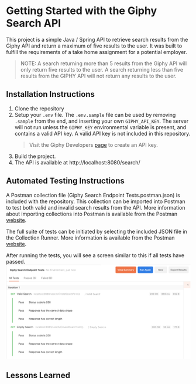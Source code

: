 # Getting Started with the Giphy Search API

This project is a simple Java / Spring API to retrieve search results from the Giphy API and return a maximum of five
 results to the user. It was built to fulfill the requirements of a take home assignment for a potential employer.
 
 >NOTE: A search returning more than 5 results from the Giphy API will only return five results to the user. A search
> returning less than five results from the GIPHY API will not return any results to the user. 
 
 ## Installation Instructions
 1. Clone the repository
 2. Setup your `.env` file. The `.env.sample` file can be used by removing `.sample` from the end, and inserting your
  own `GIPHY_API_KEY`. The server will not run unless the `GIPHY_KEY` environmental variable is present, and contains a
   valid API key. A valid API key is not included in this repository.
    >Visit the Giphy Developers [page](https://developers.giphy.com) to create an API key.
3. Build the project.  
4. The API is available at http://localhost:8080/search/

## Automated Testing Instructions
A Postman collection file (Giphy Search Endpoint Tests.postman.json) is included with the repository. This collection
 can be imported into Postman to test both valid and invalid search results from the API. More information about
  importing collections into Postman is available from the Postman [website](https://learning.postman.com/docs/getting-started/importing-and-exporting-data/).
 
 The full suite of tests can be initiated by selecting the included JSON file in the Collection Runner. More information
  is available from the Postman [website](https://learning.postman.com/docs/running-collections/working-with-data-files/).
  
  After running the tests, you will see a screen similar to this if all tests have passed. 
  ![Postman Testing Example](/images/Postman_Testing_Screen_Shot.png)

## Lessons Learned